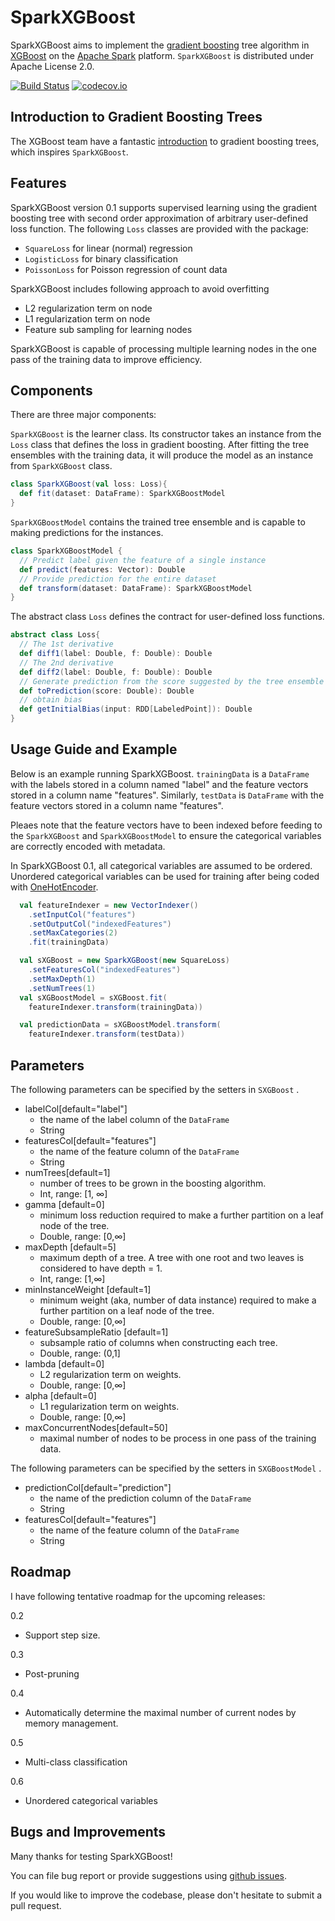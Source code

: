 # SparkXGBoost 

SparkXGBoost aims to implement the [gradient boosting](https://en.wikipedia.org/wiki/Gradient_boosting) tree algorithm in [XGBoost](https://github.com/dmlc/xgboost/) on the [Apache Spark](http://spark.apache.org) platform. `SparkXGBoost` is distributed under Apache License 2.0. 

[![Build Status](https://travis-ci.org/rotationsymmetry/SparkXGBoost.svg?branch=master)](https://travis-ci.org/rotationsymmetry/SparkXGBoost) 
[![codecov.io](https://codecov.io/github/rotationsymmetry/SparkXGBoost/coverage.svg?branch=master)](https://codecov.io/github/rotationsymmetry/SparkXGBoost?branch=master)

## Introduction to Gradient Boosting Trees
The XGBoost team have a fantastic [introduction](http://xgboost.readthedocs.org/en/latest/model.html) to gradient boosting trees, which inspires `SparkXGBoost`. 

## Features
SparkXGBoost version 0.1 supports supervised learning using the gradient boosting tree with second order approximation of arbitrary user-defined loss function. The following `Loss` classes are provided with the package: 

* `SquareLoss` for linear (normal) regression
* `LogisticLoss` for binary classification
* `PoissonLoss` for Poisson regression of count data

SparkXGBoost includes following approach to avoid overfitting

* L2 regularization term on node
* L1 regularization term on node
* Feature sub sampling for learning nodes

SparkXGBoost is capable of processing multiple learning nodes in the one pass of the training data to improve efficiency. 

## Components
There are three major components:

`SparkXGBoost` is the learner class. Its constructor takes an instance from the `Loss` class that defines the loss in gradient boosting.  After fitting the tree ensembles with the training data, it will produce the model as an instance from `SparkXGBoost` class. 

``` scala
class SparkXGBoost(val loss: Loss){
  def fit(dataset: DataFrame): SparkXGBoostModel
}
```

`SparkXGBoostModel` contains the trained tree ensemble and is capable to making predictions for the instances.

``` scala
class SparkXGBoostModel {
  // Predict label given the feature of a single instance
  def predict(features: Vector): Double
  // Provide prediction for the entire dataset
  def transform(dataset: DataFrame): SparkXGBoostModel
}
```

The abstract class `Loss` defines the contract for user-defined loss functions. 

``` scala
abstract class Loss{
  // The 1st derivative
  def diff1(label: Double, f: Double): Double
  // The 2nd derivative 
  def diff2(label: Double, f: Double): Double
  // Generate prediction from the score suggested by the tree ensemble
  def toPrediction(score: Double): Double
  // obtain bias 
  def getInitialBias(input: RDD[LabeledPoint]): Double
}
```
  
## Usage Guide and Example

Below is an example running SparkXGBoost. `trainingData` is a `DataFrame` with the labels stored in a column named "label" and the feature vectors stored in a column name "features".  Similarly, `testData` is `DataFrame` with the feature vectors stored in a column name "features". 

Pleaes note that the feature vectors have to been indexed before feeding to the `SparkXGBoost` and `SparkXGBoostModel` to ensure the categorical variables are correctly encoded with metadata.

In SparkXGBoost 0.1, all categorical variables are assumed to be ordered. Unordered categorical variables can be used for training after being coded with [OneHotEncoder](http://spark.apache.org/docs/latest/ml-features.html#onehotencoder). 

``` scala
  val featureIndexer = new VectorIndexer()
    .setInputCol("features")
    .setOutputCol("indexedFeatures")
    .setMaxCategories(2)
    .fit(trainingData)

  val sXGBoost = new SparkXGBoost(new SquareLoss)
    .setFeaturesCol("indexedFeatures")
    .setMaxDepth(1)
    .setNumTrees(1)
  val sXGBoostModel = sXGBoost.fit(
    featureIndexer.transform(trainingData))

  val predictionData = sXGBoostModel.transform(
    featureIndexer.transform(testData))
```

## Parameters
The following parameters can be specified by the setters in `SXGBoost` .

* labelCol[default="label"]
	* the name of the label column of the `DataFrame`
	* String
* featuresCol[default="features"]
	* the name of the feature column of the `DataFrame`
	* String
* numTrees[default=1]
	* number of trees to be grown in the boosting algorithm.
	* Int, range: [1, ∞]
* gamma [default=0]
	* minimum loss reduction required to make a further partition on a leaf node of the tree. 
	* Double, range: [0,∞]
* maxDepth [default=5]
	* maximum depth of a tree. A tree with one root and two leaves is considered to have depth = 1.
	* Int, range: [1,∞]
* minInstanceWeight [default=1]
	* minimum weight (aka, number of data instance) required to make a further partition on a leaf node of the tree. 
	* Double, range: [0,∞]
* featureSubsampleRatio [default=1]
	* subsample ratio of columns when constructing each tree.
	* Double, range: (0,1]
* lambda [default=0]
	* L2 regularization term on weights. 
	* Double, range: [0,∞]
* alpha [default=0]
	* L1 regularization term on weights. 
	* Double, range: [0,∞]
* maxConcurrentNodes[default=50]
	* maximal number of nodes to be process in one pass of the training data.

The following parameters can be specified by the setters in `SXGBoostModel` .

* predictionCol[default="prediction"]
	* the name of the prediction column of the `DataFrame`
	* String
* featuresCol[default="features"]
	* the name of the feature column of the  `DataFrame`
	* String

## Roadmap
I have following tentative roadmap for the upcoming releases:

0.2

* Support step size.

0.3

* Post-pruning

0.4

* Automatically determine the maximal number of current nodes by memory management.

0.5

* Multi-class classification

0.6 

* Unordered categorical variables

## Bugs and Improvements
 
Many thanks for testing SparkXGBoost! 

You can file bug report or provide suggestions using [github issues](https://github.com/rotationsymmetry/SparkXGBoost/issues). 

If you would like to improve the codebase, please don't hesitate to submit a pull request. 

